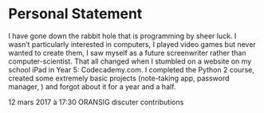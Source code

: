 
# Personal Statement

I have gone down the rabbit hole that is programming by sheer luck. I wasn’t particularly interested in computers, I played video games but never wanted to create them, I saw myself as a future screenwriter rather than computer-scientist. That all changed when I stumbled on a website on my school iPad in Year 5: Codecademy.com. I completed the Python 2 course, created some extremely basic projects (note-taking app, password manager, ) and forgot about it for a year and a half. 

 12 mars 2017 à 17:30‎ ORANSIG discuter contributions‎
<!--stackedit_data:
eyJoaXN0b3J5IjpbLTE3NzM0MTA1NDcsLTEzMTY3NTkzODNdfQ
==
-->